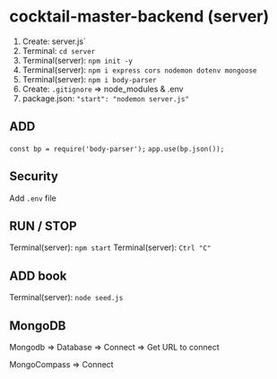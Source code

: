# cocktail-master-backend (server)

1. Create: server.js`
2. Terminal: `cd server`
3. Terminal(server): `npm init -y`
4. Terminal(server): `npm i express cors nodemon dotenv mongoose`
5. Terminal(server): `npm i body-parser`
6. Create: `.gitignore` => node_modules & .env
7. package.json: `"start": "nodemon server.js"`

## ADD

`const bp = require('body-parser');`
`app.use(bp.json());`

## Security

Add `.env` file

## RUN / STOP

Terminal(server): `npm start`
Terminal(server): `Ctrl "C"`

## ADD book

Terminal(server): `node seed.js`

## MongoDB

Mongodb => Database => Connect => Get URL to connect

MongoCompass => Connect
